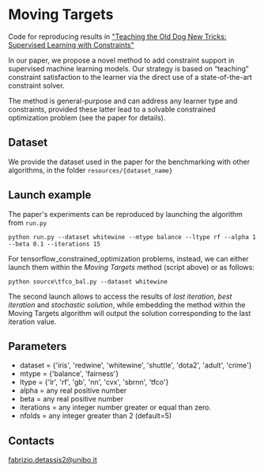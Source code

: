 # Moving Targets

Code for reproducing results in ["Teaching the Old Dog New Tricks: Supervised Learning with Constraints"](https://arxiv.org/abs/2002.10766)

In our paper, we propose a novel method to add constraint support in supervised machine learning models.
Our strategy is based on “teaching” constraint satisfaction to the learner via the direct use of a 
state-of-the-art constraint solver.

The method is general-purpose and can address any learner type and constraints, provided these latter lead to a 
solvable constrained optimization problem (see the paper for details).

## Dataset

We provide the dataset used in the paper for the benchmarking with other algorithms, in the folder 
`resources/{dataset_name}`

## Launch example

The paper's experiments can be reproduced by launching the algorithm from  `run.py`

```
python run.py --dataset whitewine --mtype balance --ltype rf --alpha 1 --beta 0.1 --iterations 15
```

For tensorflow_constrained_optimization problems, instead, we can either launch them within the _Moving Targets_
method (script above) or as follows:

```
python source\tfco_bal.py --dataset whitewine
```

The second launch allows to access the results of _last iteration_, _best iteration_ and _stochastic solution_, while
embedding the method within the Moving Targets algorithm will output the solution corresponding to the last iteration 
value.

## Parameters

* dataset = {'iris', 'redwine', 'whitewine', 'shuttle', 'dota2', 'adult', 'crime'}
* mtype = {'balance', 'fairness'}
* ltype = {'lr', 'rf', 'gb', 'nn', 'cvx', 'sbrnn', 'tfco'}
* alpha = any real positive number
* beta = any real positive number
* iterations = any integer number greater or equal than zero.
* nfolds = any integer greater than 2 (default=5)

## Contacts

[fabrizio.detassis2@unibo.it](mailto:fabrizio.detassis2@unibo.it)